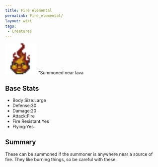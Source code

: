 ```yaml
---
title: Fire elemental
permalink: Fire_elemental/
layout: wiki
tags:
 - Creatures
---
```


<img src="fire_elemental.png" title="fig:fire_elemental.png" alt="fire_elemental.png" width="100" />
''Summoned near lava

Base Stats
----------

-   Body Size:Large
-   Defense:30
-   Damage:20
-   Attack:Fire
-   Fire Resistant:Yes
-   Flying:Yes

Summary
-------

These can be summoned if the summoner is anywhere near a source of fire.
They like burning things, so be careful with these.
